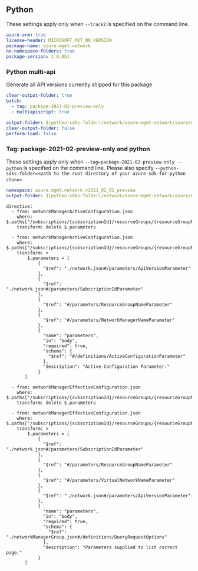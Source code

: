 ## Python

These settings apply only when `--track2` is specified on the command line.

``` yaml $(track2)
azure-arm: true
license-header: MICROSOFT_MIT_NO_VERSION
package-name: azure-mgmt-network
no-namespace-folders: true
package-version: 1.0.0b1
```

### Python multi-api

Generate all API versions currently shipped for this package

```yaml $(multiapi)
clear-output-folder: true
batch:
  - tag: package-2021-02-preview-only
  - multiapiscript: true
```

``` yaml $(multiapiscript)
output-folder: $(python-sdks-folder)/network/azure-mgmt-network/azure/mgmt/network/
clear-output-folder: false
perform-load: false
```

### Tag: package-2021-02-preview-only and python

These settings apply only when `--tag=package-2021-02-preview-only --python` is specified on the command line.
Please also specify `--python-sdks-folder=<path to the root directory of your azure-sdk-for-python clone>`.

``` yaml $(tag) == 'package-2021-02-preview-only'
namespace: azure.mgmt.network.v2021_02_01_preview
output-folder: $(python-sdks-folder)/network/azure-mgmt-network/azure/mgmt/network/v2021_02_01_preview
```

``` $(track2)
directive:
  - from: networkManagerActiveConfiguration.json
    where: $.paths["/subscriptions/{subscriptionId}/resourceGroups/{resourceGroupName}/providers/Microsoft.Network/networkManagers/{networkManagerName}/listActiveConnectivityConfigurations"]
    transform: delete $.parameters

  - from: networkManagerActiveConfiguration.json
    where: $.paths["/subscriptions/{subscriptionId}/resourceGroups/{resourceGroupName}/providers/Microsoft.Network/networkManagers/{networkManagerName}/listActiveConnectivityConfigurations"].post
    transform: >
        $.parameters = [
            {
              "$ref": "./network.json#/parameters/ApiVersionParameter"
            },
            {
              "$ref": "./network.json#/parameters/SubscriptionIdParameter"
            },
            {
              "$ref": "#/parameters/ResourceGroupNameParameter"
            },
            {
              "$ref": "#/parameters/NetworkManagerNameParameter"
            },
            {
              "name": "parameters",
              "in": "body",
              "required": true,
              "schema": {
                "$ref": "#/definitions/ActiveConfigurationParameter"
              },
              "description": "Active Configuration Parameter."
            }
       ]

  - from: networkManagerEffectiveConfiguration.json
    where: $.paths["/subscriptions/{subscriptionId}/resourceGroups/{resourceGroupName}/providers/Microsoft.Network/networkManagers/{networkManagerName}/listActiveConnectivityConfigurations"]
    transform: delete $.parameters

  - from: networkManagerEffectiveConfiguration.json
    where: $.paths["/subscriptions/{subscriptionId}/resourceGroups/{resourceGroupName}/providers/Microsoft.Network/networkManagers/{networkManagerName}/listActiveConnectivityConfigurations"].post
    transform: >
        $.parameters = [
            {
              "$ref": "./network.json#/parameters/SubscriptionIdParameter"
            },
            {
              "$ref": "#/parameters/ResourceGroupNameParameter"
            },
            {
              "$ref": "#/parameters/VirtualNetworkNameParameter"
            },
            {
              "$ref": "./network.json#/parameters/ApiVersionParameter"
            },
            {
              "name": "parameters",
              "in": "body",
              "required": true,
              "schema": {
                "$ref": "./networkManagerGroup.json#/definitions/QueryRequestOptions"
              },
              "description": "Parameters supplied to list correct page."
            }
       ]
```
